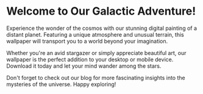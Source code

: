 <!--font:Poppins-->

# Welcome to Our Galactic Adventure!

Experience the wonder of the cosmos with our stunning digital painting of a distant planet. Featuring a unique atmosphere and unusual terrain, this wallpaper will transport you to a world beyond your imagination.

Whether you're an avid stargazer or simply appreciate beautiful art, our wallpaper is the perfect addition to your desktop or mobile device. Download it today and let your mind wander among the stars.

Don't forget to check out our blog for more fascinating insights into the mysteries of the universe. Happy exploring!

<!--

Write me markdown content of website with wallpaper:

"A digital painting of a distant planet, with a unique atmosphere and unusual terrain."

The header of the page should not be copy of the text but rather a real content of the website which is using this wallpaper.


---


# Welcome to Our Galactic Adventure!

Experience the wonder of the cosmos with our stunning digital painting of a distant planet. Featuring a unique atmosphere and unusual terrain, this wallpaper will transport you to a world beyond your imagination.

Whether you're an avid stargazer or simply appreciate beautiful art, our wallpaper is the perfect addition to your desktop or mobile device. Download it today and let your mind wander among the stars.

Don't forget to check out our blog for more fascinating insights into the mysteries of the universe. Happy exploring!


---


Write me a Google font which is best fitting for the website.

Pick from the list:
- Roboto
- Cinzel Decorative
- Montserrat
- Dancing Script
- Exo 2
- Poppins
- Open Sans
- Alegreya
- Cormorant Garamond
- Orbitron
- Great Vibes
- Cabin
- Lobster
- Playfair Display
- Raleway
- Inter
- Lato
- Barlow Condensed
- Futura
- Cinzel
- IBM Plex Sans
- Creepster


Write just the font name nothing else.


---


Poppins

-->
